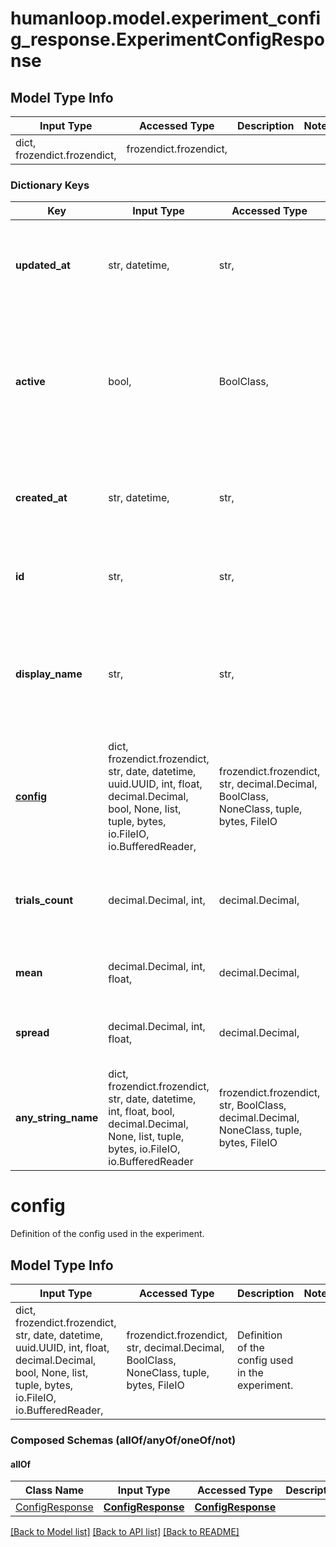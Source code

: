 # humanloop.model.experiment_config_response.ExperimentConfigResponse

## Model Type Info
Input Type | Accessed Type | Description | Notes
------------ | ------------- | ------------- | -------------
dict, frozendict.frozendict,  | frozendict.frozendict,  |  | 

### Dictionary Keys
Key | Input Type | Accessed Type | Description | Notes
------------ | ------------- | ------------- | ------------- | -------------
**updated_at** | str, datetime,  | str,  |  | value must conform to RFC-3339 date-time
**active** | bool,  | BoolClass,  | Whether the model config is active in the experiment. Only active model configs can be sampled from the experiment. | 
**created_at** | str, datetime,  | str,  |  | value must conform to RFC-3339 date-time
**id** | str,  | str,  | String ID of model config. Starts with &#x60;config_&#x60;. | 
**display_name** | str,  | str,  | Display name of model config. If this is not set by the user, a friendly name is generated. | 
**[config](#config)** | dict, frozendict.frozendict, str, date, datetime, uuid.UUID, int, float, decimal.Decimal, bool, None, list, tuple, bytes, io.FileIO, io.BufferedReader,  | frozendict.frozendict, str, decimal.Decimal, BoolClass, NoneClass, tuple, bytes, FileIO | Definition of the config used in the experiment. | 
**trials_count** | decimal.Decimal, int,  | decimal.Decimal,  | Number of datapoints with feedback associated to the experiment. | 
**mean** | decimal.Decimal, int, float,  | decimal.Decimal,  | The mean performance of the model config. | [optional] 
**spread** | decimal.Decimal, int, float,  | decimal.Decimal,  | The spread of performance of the model config. | [optional] 
**any_string_name** | dict, frozendict.frozendict, str, date, datetime, int, float, bool, decimal.Decimal, None, list, tuple, bytes, io.FileIO, io.BufferedReader | frozendict.frozendict, str, BoolClass, decimal.Decimal, NoneClass, tuple, bytes, FileIO | any string name can be used but the value must be the correct type | [optional]

# config

Definition of the config used in the experiment.

## Model Type Info
Input Type | Accessed Type | Description | Notes
------------ | ------------- | ------------- | -------------
dict, frozendict.frozendict, str, date, datetime, uuid.UUID, int, float, decimal.Decimal, bool, None, list, tuple, bytes, io.FileIO, io.BufferedReader,  | frozendict.frozendict, str, decimal.Decimal, BoolClass, NoneClass, tuple, bytes, FileIO | Definition of the config used in the experiment. | 

### Composed Schemas (allOf/anyOf/oneOf/not)
#### allOf
Class Name | Input Type | Accessed Type | Description | Notes
------------- | ------------- | ------------- | ------------- | -------------
[ConfigResponse](ConfigResponse.md) | [**ConfigResponse**](ConfigResponse.md) | [**ConfigResponse**](ConfigResponse.md) |  | 

[[Back to Model list]](../../README.md#documentation-for-models) [[Back to API list]](../../README.md#documentation-for-api-endpoints) [[Back to README]](../../README.md)

